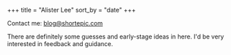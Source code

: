 +++
title = "Alister Lee"
sort_by = "date"
+++

Contact me: [blog@shortepic.com](mailto:blog@shortepic.com)

There are definitely some guesses and early-stage ideas in here. I'd be very interested in feedback and guidance.